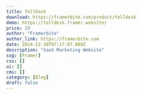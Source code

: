 ```yaml
---
title: TellDesk
download: https://framerbite.com/product/telldesk
demo: https://telldesk.framer.website/
price: 29
author: "Framerbite"
author_link: https://framerbite.com
date: 2024-12-30T07:17:07.888Z
description: "SaaS Marketing Website"
ssg: [Framer]
css: []
ui: []
cms: []
category: [Blog]
draft: false
---
```

